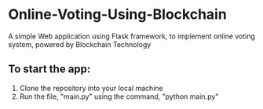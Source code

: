 # Online-Voting-Using-Blockchain
A simple Web application using Flask framework, to implement online voting system, powered by Blockchain Technology

## To start the app:
1. Clone the repository into your local machine
2. Run the file, "main.py" using the command, "python main.py"
